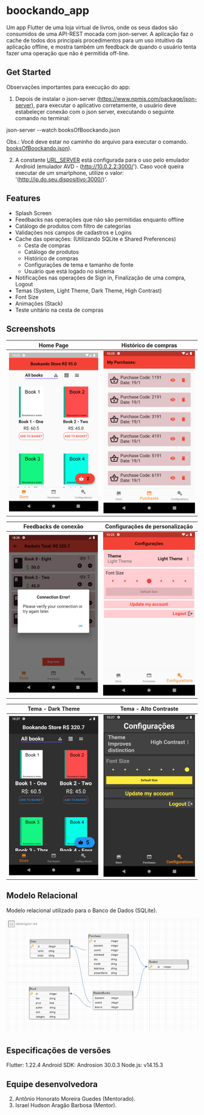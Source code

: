 # boockando_app

Um app Flutter de uma loja virtual de livros, onde os seus dados são consumidos de uma API-REST mocada com json-server. A aplicação faz o cache de todos dos principais procedimentos para um uso intuitivo da aplicação offline, e mostra também um feedback de quando o usuário tenta fazer uma operação que não é permitida off-line.

## Get Started
Observações importantes para execução do app:

1. Depois de instalar o json-server (https://www.npmjs.com/package/json-server), para executar o aplicativo corretamente, o usuário deve estabeleçer conexão com o json server, executando o seguinte comando no terminal:

json-server --watch booksOfBoockando.json

Obs.: Você deve estar no caminho do arquivo para executar o comando. [booksOfBoockando.json](repositories/json_server/livros.json)).

2. A constante [URL_SERVER](data/online/consts/consts.dart) está configurada para o uso pelo emulador Android (emulador AVD - (http://10.0.2.2:3000/').  Caso você queira executar de um smartphone, utilize o valor: '(http://ip.do.seu.dispositivo:3000/)'.

## Features

- Splash Screen
- Feedbacks nas operações que não são permitidas enquanto offline
- Catálogo de produtos com filtro de categorias
- Validações nos campos de cadastros e Logins
- Cache das operações: (Utilizando SQLite e Shared Preferences)
  - Cesta de compras
  - Catálogo de produtos
  - Histórico de compras
  - Configurações de tema e tamanho de fonte
  - Usuário que está logado no sistema
- Notificações nas operações de Sign in, Finalização de uma compra, Logout
- Temas (System, Light Theme, Dark Theme, High Contrast)
- Font Size
- Animações (Stack)
- Teste unitário na cesta de compras

## Screenshots
Home Page                  |  Histórico de compras
:-------------------------:|:-------------------------:
<img src="screenshots_readme/boockando_1.png" width="300">|<img src="screenshots_readme/boockando_2.png" width="300">|

Feedbacks de conexão       |  Configurações de personalização
:-------------------------:|:-------------------------:
<img src="screenshots_readme/boockando_3.png" width="300">|<img src="screenshots_readme/boockando_4.png" width="300">|

Tema - Dark Theme          |  Tema - Alto Contraste
:-------------------------:|:-------------------------:
<img src="screenshots_readme/boockando_5.png" width="300">|<img src="screenshots_readme/boockando_6.png" width="300">|

## Modelo Relacional
Modelo relacional utilizado para o Banco de Dados (SQLite).

![picture alt](screenshots_readme/boockando_mr.png "Modelo Relacional do banco de Dados")

## Especificações de versões
Flutter: 1.22.4
Android SDK: Androsion 30.0.3
Node.js: v14.15.3

## Equipe desenvolvedora
2. Antônio Honorato Moreira Guedes (Mentorado).
3. Israel Hudson Aragão Barbosa (Mentor).
